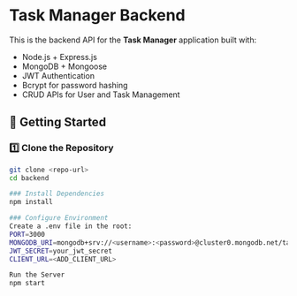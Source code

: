 # Task Manager Backend

This is the backend API for the **Task Manager** application built with:

- Node.js + Express.js
- MongoDB + Mongoose
- JWT Authentication
- Bcrypt for password hashing
- CRUD APIs for User and Task Management

## 🚀 Getting Started

### 1️⃣ Clone the Repository

```bash
git clone <repo-url>
cd backend

### Install Dependencies
npm install

### Configure Environment
Create a .env file in the root:
PORT=3000
MONGODB_URI=mongodb+srv://<username>:<password>@cluster0.mongodb.net/taskmanager?retryWrites=true&w=majority
JWT_SECRET=your_jwt_secret
CLIENT_URL=<ADD_CLIENT_URL>

Run the Server
npm start
